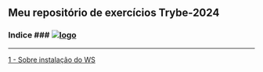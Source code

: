  ## Meu repositório de exercícios Trybe-2024 ##
 ### Indice ### [![logo](google "logo")](https://www.google.com/search?q=logo%20trybe&tbm=isch&hl=pt-PT&tbs=ic:trans%2Cisz:i&sa=X&ved=0CAEQpwVqFwoTCKCQu7SitYQDFQAAAAAdAAAAABAF&biw=1351&bih=642#imgrc=Paq_BTfUVBDgaMhttp:// "logo")
-------------------------------------------------------

[1 - Sobre instalação do WS](https://github.com/Fas-DevNaWeb/Trybe-exercicios/blob/main/Importante/configuracao-WSL.js "1 - Sobre instalação do WSL")


 
